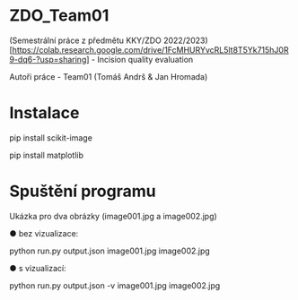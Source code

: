 # ZDO_Team01
(Semestrální práce z předmětu KKY/ZDO 2022/2023)[https://colab.research.google.com/drive/1FcMHURYvcRL5lt8T5Yk715hJ0R9-dq6-?usp=sharing] - Incision quality evaluation</p>
Autoři práce - Team01 (Tomáš Andrš & Jan Hromada)
# Instalace
pip install scikit-image</p>
pip install matplotlib</p>
# Spuštění programu
Ukázka pro dva obrázky (image001.jpg a image002.jpg)</p>
● bez vizualizace:</p>
python run.py output.json image001.jpg image002.jpg</p>
● s vizualizací:</p>
python run.py output.json -v image001.jpg image002.jpg</p>
